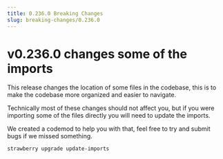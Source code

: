 ```yaml
---
title: 0.236.0 Breaking Changes
slug: breaking-changes/0.236.0
---
```


# v0.236.0 changes some of the imports

This release changes the location of some files in the codebase, this is to make
the codebase more organized and easier to navigate.

Technically most of these changes should not affect you, but if you were
importing some of the files directly you will need to update the imports.

We created a codemod to help you with that, feel free to try and submit bugs if
we missed something.

```bash
strawberry upgrade update-imports
```
